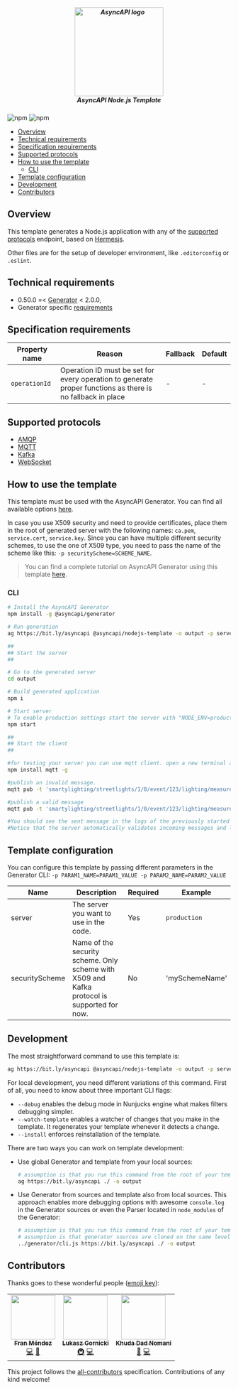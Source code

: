 <h5 align="center">
  <br>
  <a href="https://www.asyncapi.org"><img src="https://github.com/asyncapi/parser-nodejs/raw/master/assets/logo.png" alt="AsyncAPI logo" width="200"></a>
  <br>
  AsyncAPI Node.js Template
</h5>

![npm](https://img.shields.io/npm/v/@asyncapi/nodejs-template?style=for-the-badge) ![npm](https://img.shields.io/npm/dt/@asyncapi/nodejs-template?style=for-the-badge)

<!-- toc is generated with GitHub Actions do not remove toc markers -->

<!-- toc -->

- [Overview](#overview)
- [Technical requirements](#technical-requirements)
- [Specification requirements](#specification-requirements)
- [Supported protocols](#supported-protocols)
- [How to use the template](#how-to-use-the-template)
  * [CLI](#cli)
- [Template configuration](#template-configuration)
- [Development](#development)
- [Contributors](#contributors)

<!-- tocstop -->

## Overview

This template generates a Node.js application with any of the [supported protocols](#supported-protocols) endpoint, based on [Hermesjs](https://github.com/hitchhq/hermes).

Other files are for the setup of developer environment, like `.editorconfig` or `.eslint`.

## Technical requirements

- 0.50.0 =< [Generator](https://github.com/asyncapi/generator/) < 2.0.0,
- Generator specific [requirements](https://github.com/asyncapi/generator/#requirements)


## Specification requirements

Property name | Reason | Fallback | Default
---|---|---|---
`operationId` | Operation ID must be set for every operation to generate proper functions as there is no fallback in place | - | -


## Supported protocols

* [AMQP](https://en.wikipedia.org/wiki/Advanced_Message_Queuing_Protocol)
* [MQTT](https://en.wikipedia.org/wiki/MQTT)
* [Kafka](https://en.wikipedia.org/wiki/Apache_Kafka)
* [WebSocket](https://en.wikipedia.org/wiki/WebSocket)

## How to use the template

This template must be used with the AsyncAPI Generator. You can find all available options [here](https://github.com/asyncapi/generator/).

In case you use X509 security and need to provide certificates, place them in the root of generated server with the following names: `ca.pem`, `service.cert`, `service.key`. Since you can have multiple different security schemes, to use the one of X509 type, you need to pass the name of the scheme like this: `-p securityScheme=SCHEME_NAME`.

> You can find a complete tutorial on AsyncAPI Generator using this template [here](https://www.asyncapi.com/docs/tutorials/streetlights). 

### CLI

```bash
# Install the AsyncAPI Generator
npm install -g @asyncapi/generator

# Run generation
ag https://bit.ly/asyncapi @asyncapi/nodejs-template -o output -p server=production

##
## Start the server 
##

# Go to the generated server
cd output

# Build generated application
npm i

# Start server
# To enable production settings start the server with "NODE_ENV=production npm start"
npm start

##
## Start the client 
##

#for testing your server you can use mqtt client. open a new terminal and install it using:
npm install mqtt -g

#publish an invalid message.
mqtt pub -t 'smartylighting/streetlights/1/0/event/123/lighting/measured' -h 'test.mosquitto.org' -m '{"id": 1, "lumens": "3", "sentAt": "2017-06-07T12:34:32.000Z"}'

#publish a valid message
mqtt pub -t 'smartylighting/streetlights/1/0/event/123/lighting/measured' -h 'test.mosquitto.org' -m '{"id": 1, "lumens": 3, "sentAt": "2017-06-07T12:34:32.000Z"}'

#You should see the sent message in the logs of the previously started server.
#Notice that the server automatically validates incoming messages and logs out validation errors
```

## Template configuration

You can configure this template by passing different parameters in the Generator CLI: `-p PARAM1_NAME=PARAM1_VALUE -p PARAM2_NAME=PARAM2_VALUE`

|Name|Description|Required|Example|
|---|---|---|---|
|server|The server you want to use in the code.|Yes|`production`|
|securityScheme|Name of the security scheme. Only scheme with X509 and Kafka protocol is supported for now.|No|'mySchemeName'|

## Development

The most straightforward command to use this template is:
```bash
ag https://bit.ly/asyncapi @asyncapi/nodejs-template -o output -p server=production
```

For local development, you need different variations of this command. First of all, you need to know about three important CLI flags:
- `--debug` enables the debug mode in Nunjucks engine what makes filters debugging simpler.
- `--watch-template` enables a watcher of changes that you make in the template. It regenerates your template whenever it detects a change.
- `--install` enforces reinstallation of the template.


There are two ways you can work on template development:
- Use global Generator and template from your local sources:
  ```bash
  # assumption is that you run this command from the root of your template
  ag https://bit.ly/asyncapi ./ -o output
  ```
- Use Generator from sources and template also from local sources. This approach enables more debugging options with awesome `console.log` in the Generator sources or even the Parser located in `node_modules` of the Generator:
  ```bash
  # assumption is that you run this command from the root of your template
  # assumption is that generator sources are cloned on the same level as the template
  ../generator/cli.js https://bit.ly/asyncapi ./ -o output
  ```


## Contributors

Thanks goes to these wonderful people ([emoji key](https://allcontributors.org/docs/en/emoji-key)):

<!-- ALL-CONTRIBUTORS-LIST:START - Do not remove or modify this section -->
<!-- prettier-ignore-start -->
<!-- markdownlint-disable -->
<table>
  <tr>
    <td align="center"><a href="http://www.fmvilas.com/"><img src="https://avatars.githubusercontent.com/u/242119?v=4?s=100" width="100px;" alt=""/><br /><sub><b>Fran Méndez</b></sub></a><br /><a href="https://github.com/asyncapi/nodejs-template/commits?author=fmvilas" title="Code">💻</a> <a href="#ideas-fmvilas" title="Ideas, Planning, & Feedback">🤔</a></td>
    <td align="center"><a href="https://dev.to/derberg"><img src="https://avatars.githubusercontent.com/u/6995927?v=4?s=100" width="100px;" alt=""/><br /><sub><b>Lukasz Gornicki</b></sub></a><br /><a href="#infra-derberg" title="Infrastructure (Hosting, Build-Tools, etc)">🚇</a> <a href="https://github.com/asyncapi/nodejs-template/commits?author=derberg" title="Code">💻</a></td>
    <td align="center"><a href="https://github.com/KhudaDad414"><img src="https://avatars.githubusercontent.com/u/32505158?v=4?s=100" width="100px;" alt=""/><br /><sub><b>Khuda Dad Nomani</b></sub></a><br /><a href="https://github.com/asyncapi/nodejs-template/commits?author=KhudaDad414" title="Documentation">📖</a> <a href="https://github.com/asyncapi/nodejs-template/commits?author=KhudaDad414" title="Code">💻</a></td>
  </tr>
</table>

<!-- markdownlint-restore -->
<!-- prettier-ignore-end -->

<!-- ALL-CONTRIBUTORS-LIST:END -->

This project follows the [all-contributors](https://github.com/all-contributors/all-contributors) specification. Contributions of any kind welcome!
